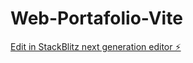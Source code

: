 # Web-Portafolio-Vite

[Edit in StackBlitz next generation editor ⚡️](https://stackblitz.com/~/github.com/marcopaulr5/Web-Portafolio-Vite)